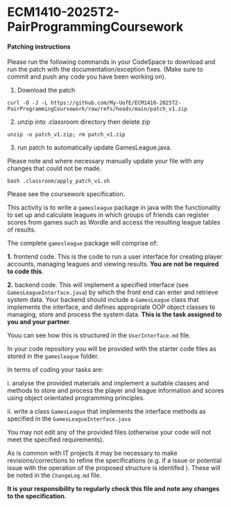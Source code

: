 # ECM1410-2025T2-PairProgrammingCoursework

#### Patching instructions

Please run the following commands in your CodeSpace to download and run the patch with the documentation/exception fixes. (Make sure to commit and push any code you have been working on).

 1. Download the patch

```
curl -O -J -L https://github.com/My-UofE/ECM1410-2025T2-PairProgrammingCoursework/raw/refs/heads/main/patch_v1.zip
```

2. unzip into .classroom directory then delete zip

```
unzip -o patch_v1.zip; rm patch_v1.zip
```

3. run patch to automatically update GamesLeague.java.

Please note and where necessary manually update your file with any changes that could not be made.

```
bash .classroom/apply_patch_v1.sh
```

Please see the coursework specification. 

This activity is to write a `gamesleague` package in java with the functionality to set up and calculate leagues in which groups of friends can register scores from games such as Wordle and access the resulting league tables of results.

The complete `gamesleague` package will comprise of:

**1.** frontend code. This is the code to run a user interface for creating player accounts, managing leagues and viewing results. **You are not be required to code this**.

**2.** backend code. This will implement a specified interface (see `GamesLeagueInterface.java`) by which the front end can enter and retrieve system data. Your backend should include a `GamesLeague` class that implements the interface, and defines appropriate OOP object classes to managing, store and process the system data. **This is the task assigned to you and your partner**.

Youu can see how this is structured in the `UserInterface.md` file.

In your code repository you will be provided with the starter code files as stored in the `gamesleague` folder.

In terms of coding your tasks are:

i. analyse the provided materials and implement a suitable classes and methods to 
store and process the player and league information and scores using object orientated programming principles.

ii. write a class `GamesLeague` that implements the interface methods as specified in the `GamesLeagueInterface.java` 


You may not edit any of the provided files (otherwise your code will not meet the specified requirements).

As is common with IT projects it may be necessary to make revisions/corrections to refine the specifications (e.g. if a issue or potential issue with the operation of the proposed structure is identifed ). These will be noted in the `ChangeLog.md` file.

**It is your responsibility to regularly check this file and note any changes to the specification.**


